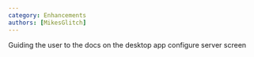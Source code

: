 ```yaml
---
category: Enhancements
authors: [MikesGlitch]
---
```


Guiding the user to the docs on the desktop app configure server screen

